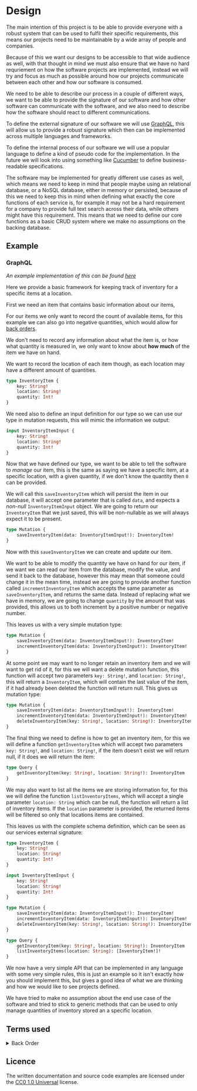 # Design 

The main intention of this project is to be able to provide everyone with a robust system that can be used to fulfil their specific requirements, this means our projects need to be maintainable by a wide array of people and companies. 

Because of this we want our designs to be accessible to that wide audience as well, with that thought in mind we must also ensure that we have no hard requriement on how the software projects are implemented, instead we will try and focus as much as possible around how our projects communicate between each other and how our software is consumed. 

We need to be able to describe our process in a couple of different ways, we want to be able to provide the signature of our software and how other software can communicate with the software, and we also need to describe how the software should react to different communications. 

To define the external signature of our software we will use [GraphQL](https://graphql.org/), this will allow us to provide a robust signature which then can be implemented across multiple languages and frameworks. 

To define the internal process of our software we will use a popular language to define a kind of pseudo code for the implementation. In the future we will look into using something like [Cucumber](https://cucumber.io/) to define business-readable specifications. 

The software may be implemented for greatly different use cases as well, which means we need to keep in mind that people maybe using an relational database, or a NoSQL database, either in memory or persisted, because of this we need to keep this in mind when defining what exactly the core functions of each service is, for example it may not be a hard requirement for a company to provide full text search across their data, while others might have this requirement. This means that we need to define our core functions as a basic CRUD system where we make no assumptions on the backing database.

## Example

### GraphQL

_An example implementation of this can be found [here](https://github.com/open-logistics/simple-graphql-example-nodejs)_

Here we provide a basic framework for keeping track of inventory for a specific items at a location.

First we need an item that contains basic information about our items,

For our items we only want to record the count of available items, for this example we can also go into negative quantities, which would allow for [back orders](#Terms-used). 

We don't need to record any information about what the item is, or how what quantity is measured in, we only want to know about **how much** of the item we have on hand. 

We want to record the location of each item though, as each location may have a different amount of quantities.

```graphql
type InventoryItem {
	key: String!
	location: String!
	quantity: Int!
}
```

We need also to define an input definition for our type so we can use our type in mutation requests, this will mimic the information we output:

```graphql
input InventoryItemInput {
	key: String!
	location: String!
	quantity: Int!
}
```

Now that we have defined our type, we want to be able to tell the software to _manage_ our item, this is the same as saying we have a specific item, at a specific location, with a given quantity, if we don't know the quantity then `0` can be provided.

We will call this `saveInventoryItem` which will persist the item in our database, it will accept one parameter that is called `data`, and expects a _non-null_ `InventoryItemInput` object. We are going to return our `InventoryItem` that we just saved, this will be non-nullable as we will always expect it to be present. 

```graphql
type Mutation {
	saveInventoryItem(data: InventoryItemInput!): InventoryItem!
}
```

Now with this `saveInventoryItem` we can create and update our item. 

We want to be able to modify the quantity we have on hand for our item, if we want we can read our item from the database, modify the value, and send it back to the database, however this may mean that someone could change it in the mean time, instead we are going to provide another function called `incrementInventoryItem` which accepts the same parameter as `saveInventoryItem`, and returns the same data. Instead of replacing what we have in memory, we are going to change `quantity` by the amount that was provided, this allows us to both increment by a positive number or negative number. 

This leaves us with a very simple mutation type:

```graphql
type Mutation {
	saveInventoryItem(data: InventoryItemInput!): InventoryItem!
	incrementInventoryItem(data: InventoryItemInput!): InventoryItem!
}
```

At some point we may want to no longer retain an inventory item and we will want to get rid of it, for this we will want a delete mutation function, this function will accept two parameters `key: String!`, and `location: String!`, this will return a `InventoryItem`, which will contain the last value of the item, if it had already been deleted the function will return null. This gives us mutation type:

```graphql
type Mutation {
	saveInventoryItem(data: InventoryItemInput!): InventoryItem!
	incrementInventoryItem(data: InventoryItemInput!): InventoryItem!
	deleteInventoryItem(key: String!, location: String!): InventoryItem
}
```

The final thing we need to define is how to get an inventory item, for this we will define a function `getInventoryItem` which will accept two parameters `key: String!`, and `location: String!`, if the item doesn't exist we will return null, if it does we will return the item:

```graphql
type Query {
	getInventoryItem(key: String!, location: String!): InventoryItem
}
```

We may also want to list all the items we are storing information for, for this we will define the function `listInventoryItems`, which will accept a single parameter `location: String` which can be null, the function will return a list of inventory items. If the `location` parameter is provided, the returned items will be filtered so only that locations items are contained.

This leaves us with the complete schema definition, which can be seen as our services external signature:

```graphql
type InventoryItem {
	key: String!
	location: String!
	quantity: Int!
}

input InventoryItemInput {
	key: String!
	location: String!
	quantity: Int!
}

type Mutation {
	saveInventoryItem(data: InventoryItemInput!): InventoryItem!
	incrementInventoryItem(data: InventoryItemInput!): InventoryItem!
	deleteInventoryItem(key: String!, location: String!): InventoryItem
}

type Query {
	getInventoryItem(key: String!, location: String!): InventoryItem
	listInventoryItems(location: String): [InventoryItem!]!
}
```

We now have a very simple API that can be implemented in any language with some very simple rules, this is just an example so it isn't exactly how you should implement this, but gives a good idea of what we are thinking and how we would like to see projects defined.

We have tried to make no assumption about the end use case of the software and tried to stick to generic methods that can be used to only manage quantities of inventory stored an a specific location. 

## Terms used

<details>
  <summary>Back Order</summary>
  Place an order for (a product) that is temporarily out of stock.
</details>

## Licence

The written documentation and source code examples are licensed under the [CC0 1.0 Universal](https://creativecommons.org/publicdomain/zero/1.0/) license.